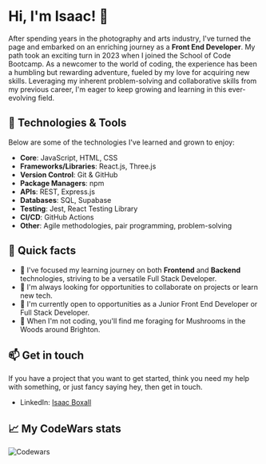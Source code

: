 # Hi, I'm Isaac! 👋

After spending years in the photography and arts industry, I've turned the page and embarked on an enriching journey as a **Front End Developer**. My path took an exciting turn in 2023 when I joined the School of Code Bootcamp. As a newcomer to the world of coding, the experience has been a humbling but rewarding adventure, fueled by my love for acquiring new skills. Leveraging my inherent problem-solving and collaborative skills from my previous career, I'm eager to keep growing and learning in this ever-evolving field.


## 🔧 Technologies & Tools

Below are some of the technologies I've learned and grown to enjoy:

- **Core**: JavaScript, HTML, CSS
- **Frameworks/Libraries**: React.js, Three.js
- **Version Control**: Git & GitHub
- **Package Managers**: npm
- **APIs**: REST, Express.js
- **Databases**: SQL, Supabase
- **Testing**: Jest, React Testing Library
- **CI/CD**: GitHub Actions
- **Other**: Agile methodologies, pair programming, problem-solving

## 🚀 Quick facts

- 🔭 I've focused my learning journey on both **Frontend** and **Backend** technologies, striving to be a versatile Full Stack Developer.
- 🌱 I'm always looking for opportunities to collaborate on projects or learn new tech.
- 🎯 I'm currently open to opportunities as a Junior Front End Developer or Full Stack Developer.
- 🍄 When I'm not coding, you'll find me foraging for Mushrooms in the Woods around Brighton.

## 📫 Get in touch

If you have a project that you want to get started, think you need my help with something, or just fancy saying hey, then get in touch.

- LinkedIn: [Isaac Boxall](https://www.linkedin.com/in/isaac-boxall-310788138/)

## 📈 My CodeWars stats

![Codewars](https://github.r2v.ch/codewars?user=Isaacboxall1&stroke=blue)


